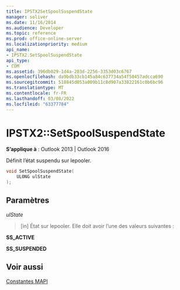 ```yaml
---
title: IPSTX2SetSpoolSuspendState
manager: soliver
ms.date: 11/16/2014
ms.audience: Developer
ms.topic: reference
ms.prod: office-online-server
ms.localizationpriority: medium
api_name:
- IPSTX2.SetSpoolSuspendState
api_type:
- COM
ms.assetid: 396db029-1d4a-203d-2256-3353d03c6767
ms.openlocfilehash: da9bdb33cb145a84c637734a54f50457adcca690
ms.sourcegitcommit: 518845d053a009b11c8d907a33822161c0b6bc96
ms.translationtype: MT
ms.contentlocale: fr-FR
ms.lasthandoff: 03/08/2022
ms.locfileid: "63377784"
---
```

# <a name="ipstx2setspoolsuspendstate"></a>IPSTX2::SetSpoolSuspendState

  
  
**S’applique à** : Outlook 2013 | Outlook 2016 
  
Définit l’état suspendu sur lepooler.
  
```cpp
void SetSpoolSuspendState( 
    ULONG ulState 
);
```

## <a name="parameters"></a>Paramètres

 _ulState_
  
> [in] État sur lepooler. Elle doit avoir l’une des valeurs suivantes :
    
 **SS_ACTIVE**
  
> 
    
 **SS_SUSPENDED**
  
> 
    
## <a name="see-also"></a>Voir aussi



[Constantes MAPI](mapi-constants.md)

